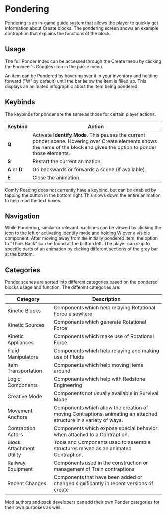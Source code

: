 # Pondering

Pondering is an in-game guide system that allows the player to quickly get information about Create blocks. The pondering screen shows an example contraption that explains the functions of the block.

## Usage

The full Ponder Index can be accessed through the Create menu by clicking the Engineer's Goggles icon in the pause menu.

An item can be Pondered by hovering over it in your inventory and holding forward ("W" by default) until the bar below the item is filled up. This displays an animated infographic about the item being pondered.

## Keybinds

The keybinds for ponder are the same as those for certain player actions.

| Keybind        | Action                                                                                                                                                                     |
| -------------- | -------------------------------------------------------------------------------------------------------------------------------------------------------------------------- |
| **Q**          | Activate **Identify Mode**. This pauses the current ponder scene. Hovering over Create elements shows the name of the block and gives the option to ponder those elements. |
| **S**          | Restart the current animation.                                                                                                                                             |
| **A** or **D** | Go backwards or forwards a scene (if available).                                                                                                                           |
| **E**          | Close the animation.                                                                                                                                                       |

Comfy Reading does not currently have a keybind, but can be enabled by tapping the button in the bottom right. This slows down the entire animation to help read the text boxes.

## Navigation

While Pondering, similar or relevant machines can be viewed by clicking the icon to the left or activating identify mode and holding W over a visible component. After moving away from the initially pondered item, the option to "Think Back" can be found at the bottom left. The player can skip to specific parts of an animation by clicking different sections of the gray bar at the bottom.

## Categories

Ponder scenes are sorted into different categories based on the pondered blocks usage and function. The different categories are:

| Category                 | Description                                                                                                       |
| ------------------------ | ----------------------------------------------------------------------------------------------------------------- |
| Kinetic Blocks           | Components which help relaying Rotational Force elsewhere                                                         |
| Kinetic Sources          | Components which generate Rotational Force                                                                        |
| Kinetic Appliances       | Components which make use of Rotational Force                                                                     |
| Fluid Manipulators       | Components which help relaying and making use of Fluids                                                           |
| Item Transportation      | Components which help moving items around                                                                         |
| Logic Components         | Components which help with Redstone Engineering                                                                   |
| Creative Mode            | Components not usually available in Survival Mode                                                                 |
| Movement Anchors         | Components which allow the creation of moving Contraptions, animating an attached structure in a variety of ways. |
| Contraption Actors       | Components which expose special behavior when attached to a Contraption.                                          |
| Block Attachment Utility | Tools and Components used to assemble structures moved as an animated Contraption.                                |
| Railway Equipment        | Components used in the construction or management of Train contraptions                                           |
| Recent Changes           | Components that have been added or changed significantly in recent versions of create                             |

Mod authors and pack developers can add their own Ponder categories for their own purposes as well.
